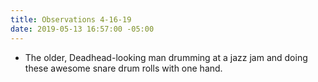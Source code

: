 ```yaml
---
title: Observations 4-16-19
date: 2019-05-13 16:57:00 -05:00
---
```


- The older, Deadhead-looking man drumming at a jazz jam and doing these awesome snare drum rolls with one hand.
